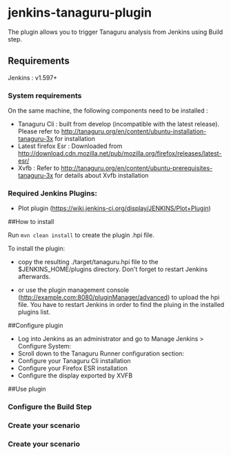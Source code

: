 # jenkins-tanaguru-plugin

The plugin allows you to trigger Tanaguru analysis from Jenkins using Build step.

## Requirements

Jenkins : v1.597+

### System requirements 
On the same machine, the following components need to be installed : 
* Tanaguru Cli : built from develop (incompatible with the latest release). Please refer to  http://tanaguru.org/en/content/ubuntu-installation-tanaguru-3x for installation
* Latest firefox Esr : Downloaded from http://download.cdn.mozilla.net/pub/mozilla.org/firefox/releases/latest-esr/
* Xvfb : Refer to http://tanaguru.org/en/content/ubuntu-prerequisites-tanaguru-3x for details about Xvfb installation

### Required Jenkins Plugins:
* Plot plugin (https://wiki.jenkins-ci.org/display/JENKINS/Plot+Plugin)

##How to install

Run
``mvn clean install``
to create the plugin .hpi file.

To install the plugin:

* copy the resulting ./target/tanaguru.hpi file to the $JENKINS_HOME/plugins directory. Don't forget to restart Jenkins afterwards.

* or use the plugin management console (http://example.com:8080/pluginManager/advanced) to upload the hpi file. You have to restart Jenkins in order to find the pluing in the installed plugins list.

##Configure plugin

* Log into Jenkins as an administrator and go to Manage Jenkins > Configure System: 
* Scroll down to the Tanaguru Runner configuration section:
* Configure your Tanaguru Cli installation
* Configure your Firefox ESR installation
* Configure the display exported by XVFB

##Use plugin
### Configure the Build Step
### Create your scenario
### Create your scenario

